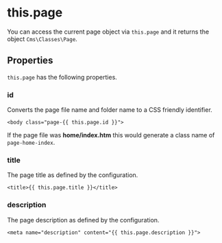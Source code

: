 # this.page

You can access the current page object via `this.page` and it returns the object `Cms\Classes\Page`.

## Properties

`this.page` has the following properties.

### id

Converts the page file name and folder name to a CSS friendly identifier.

    <body class="page-{{ this.page.id }}">

If the page file was **home/index.htm** this would generate a class name of `page-home-index`.

### title

The page title as defined by the configuration.

    <title>{{ this.page.title }}</title>

### description

The page description as defined by the configuration.

    <meta name="description" content="{{ this.page.description }}">
